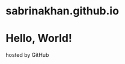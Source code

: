 # sabrinakhan.github.io

<!DOCTYPE html>
<html>
<body>
<h1> Hello, World! </h1>
<p> hosted by GitHub </p>
</body>
</html>
